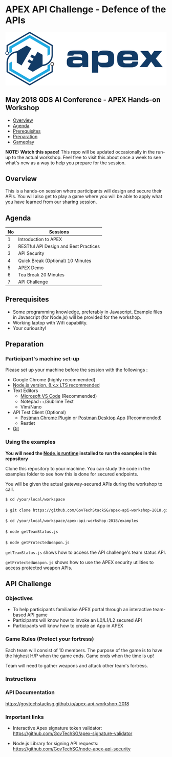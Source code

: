 # APEX API Challenge - Defence of the APIs
![APEX Logo](https://github.com/GovTechStackSg/apex-api-workshop-2018/blob/master/assets/color_apex_landscape.png)
## May 2018 GDS AI Conference - APEX Hands-on Workshop

 * [Overview](#overview)
 * [Agenda](#agenda)
 * [Prerequisites](#prerequisites)
 * [Preparation](#preparation)
 * [Gameplay](#api-challenge)

**NOTE: Watch this space!** This repo will be updated occasionally in the run-up to the actual workshop. Feel free to visit this about once a week to see what's new as a way to help you prepare for the session.

## Overview

This is a hands-on session where participants will design and secure their APIs. You will also get to play a game where you will be able to apply what you have learned from our sharing session.

## Agenda

| No | Sessions |
| --- | --- |
| 1 | Introduction to APEX|
| 2 | RESTful API Design and Best Practices |
| 3 | API Security |
| 4 | Quick Break (Optional) 10 Minutes|
| 5 | APEX Demo|
| 6 | Tea Break 20 Minutes|
| 7 | API Challenge|

## Prerequisites

- Some programming knowledge, preferably in Javascript. Example files in Javascript (for Node.js) will be provided for the workshop.
- Working laptop with Wifi capability.
- Your curiousity!

## Preparation

### Participant's machine set-up 

Please set up your machine before the session with the followings :

- Google Chrome (highly recommended)
- [Node.js version, 8.x.x LTS recommended](https://nodejs.org/en/download/)
- Text Editors
    - [Microsoft VS Code](https://code.visualstudio.com/download) (Recommended)
    - Notepad++/Sublime Text
    - Vim/Nano
- API Test Client (Optional) 
    - [Postman Chrome Plugin](https://chrome.google.com/webstore/detail/postman/fhbjgbiflinjbdggehcddcbncdddomop?hl=en) or [Postman Desktop App](https://www.getpostman.com/) (Recommended)
    - Restlet
- [Git](https://git-scm.com/downloads)

### Using the examples

**You will need the [Node.js runtime](https://nodejs.org/en/) installed to run the examples in this repository**

Clone this repository to your machine. You can study the code in the examples folder to see how this is done for secured endpoints.

You will be given the actual gateway-secured APIs during the workshop to call.

```bash
$ cd /your/local/workspace

$ git clone https://github.com/GovTechStackSG/apex-api-workshop-2018.git

$ cd /your/local/workspace/apex-api-workshop-2018/examples

$ node getTeamStatus.js

$ node getProtectedWeapon.js
```

`getTeamStatus.js` shows how to access the API challenge's team status API.

`getProtectedWeapon.js` shows how to use the APEX security utilities to access protected weapon APIs.

## API Challenge

### Objectives
- To help participants familiarise APEX portal through an interactive team-based API game
- Participants will know how to invoke an L0/L1/L2 secured API 
- Participants will know how to create an App in APEX

### Game Rules (Protect your fortress)
Each team will consist of 10 members. The purpose of the game is to have the highest H/P when the game ends. Game ends when the time is up!

Team will need to gather weapons and attack other team's fortress.

### Instructions

### API Documentation

https://govtechstacksg.github.io/apex-api-workshop-2018

### Important links

- Interactive Apex signature token validator: https://github.com/GovTechSG/apex-signature-validator

- Node.js Library for signing API requests: https://github.com/GovTechSG/node-apex-api-security
